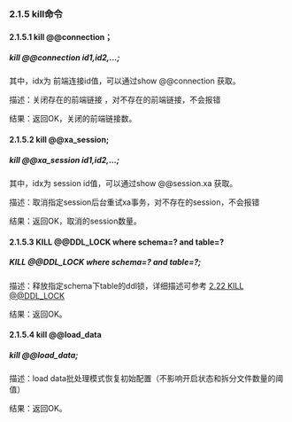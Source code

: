 ### 2.1.5 kill命令
#### 2.1.5.1  kill @@connection；

##### kill @@connection id1,id2,...;
其中，idx为 前端连接id值，可以通过show @@connection 获取。

描述：关闭存在的前端链接 ，对不存在的前端链接，不会报错  

结果：返回OK，关闭的前端链接数。

#### 2.1.5.2  kill @@xa_session;

##### kill @@xa_session id1,id2,...;

其中，idx为 session id值，可以通过show @@session.xa 获取。

描述：取消指定session后台重试xa事务，对不存在的session，不会报错  

结果：返回OK，取消的session数量。  

#### 2.1.5.3  KILL @@DDL_LOCK where schema=? and table=?

##### KILL @@DDL_LOCK where schema=? and table=?;

描述：释放指定schema下table的ddl锁，详细描述可参考 [2.22 KILL @@DDL_LOCK](../2.22_kill_ddl_lock.md)

结果：返回OK。

#### 2.1.5.4 kill @@load_data

##### kill @@load_data;
描述：load data批处理模式恢复初始配置（不影响开启状态和拆分文件数量的阈值）

结果：返回OK。